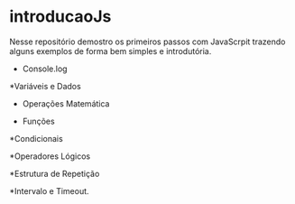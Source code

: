 # introducaoJs
Nesse repositório demostro os primeiros passos com JavaScrpit trazendo alguns exemplos de forma bem simples e introdutória.
 
* Console.log

*Variáveis e Dados
 
* Operações Matemática

* Funções

*Condicionais

*Operadores Lógicos 

*Estrutura de Repetição

*Intervalo e Timeout.
